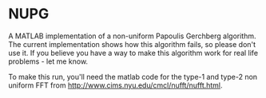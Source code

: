 # NUPG
A MATLAB implementation of a non-uniform Papoulis Gerchberg algorithm. The current
implementation shows how this algorithm fails, so please don't use it. If you believe
you have a way to make this algorithm work for real life problems - let me know.

To make this run, you'll need the matlab code for the type-1 and type-2 non uniform 
FFT from http://www.cims.nyu.edu/cmcl/nufft/nufft.html.
